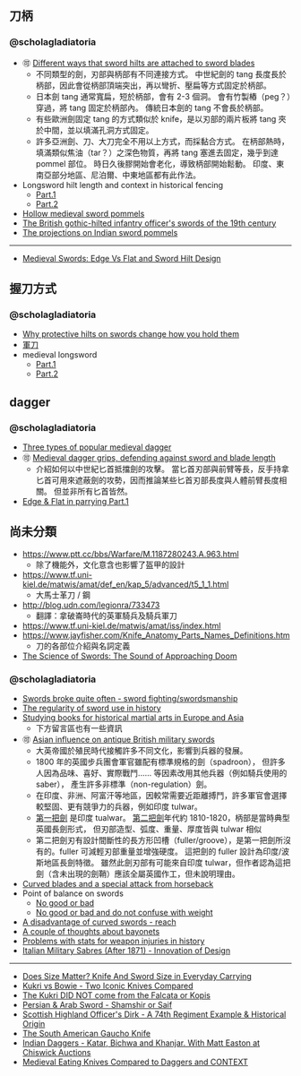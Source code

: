 刀柄
----

### @scholagladiatoria ###

* :accept: [Different ways that sword hilts are attached to sword blades ](https://www.youtube.com/watch?v=XUL80bbJMOI)
	* 不同類型的劍，刃部與柄部有不同連接方式。
		中世紀劍的 tang 長度長於柄部，因此會從柄部頂端突出，再以彎折、壓扁等方式固定於柄部。
	* 日本劍 tang 通常寬扁，短於柄部，會有 2-3 個洞。
		會有竹製樁（peg？）穿過，將 tang 固定於柄部內。
		傳統日本劍的 tang 不會長於柄部。
	* 有些歐洲劍固定 tang 的方式類似於 knife，是以刃部的兩片板將 tang 夾於中間，並以填滿孔洞方式固定。
	* 許多亞洲劍、刀、大刀完全不用以上方式，而採黏合方式。
		在柄部熱時，填滿類似焦油（tar？）之深色物質，再將 tang 塞進去固定，幾乎到達 pommel 部位。
		時日久後膠開始會老化，導致柄部開始鬆動。
		印度、東南亞部分地區、尼泊爾、中東地區都有此作法。
* Longsword hilt length and context in historical fencing
	* [Part.1](https://www.youtube.com/watch?v=AdnIQljDw-g)
	* [Part.2](https://www.youtube.com/watch?v=V6pPuhmcxKo)
* [Hollow medieval sword pommels](https://www.youtube.com/watch?v=NaQPlBklhEk)
* [The British gothic-hilted infantry officer's swords of the 19th century](https://www.youtube.com/watch?v=3U9VZLMV-SA)
* [The projections on Indian sword pommels](https://www.youtube.com/watch?v=d92iCDIgcyw)

--------

* [Medieval Swords: Edge Vs Flat and Sword Hilt Design](https://www.youtube.com/watch?v=48Vd8C0iB7A)


握刀方式
--------

### @scholagladiatoria ###

* [Why protective hilts on swords change how you hold them](https://www.youtube.com/watch?v=K0Mxb1U9H_4)
* [軍刀](https://www.youtube.com/watch?v=OvIFi1jitS0)
* medieval longsword
	* [Part.1](https://www.youtube.com/watch?v=Q1_9ZhpzX-4)
	* [Part.2](https://www.youtube.com/watch?v=0t1h_fVutw4)


dagger
------

### @scholagladiatoria ###

* [Three types of popular medieval dagger](https://www.youtube.com/watch?v=71GQRVob6KY)
* :accept: [Medieval dagger grips, defending against sword and blade length](https://www.youtube.com/watch?v=mToGc2RM3kA)
	* 介紹如何以中世紀匕首抵擋劍的攻擊。
		當匕首刃部與前臂等長，反手持拿匕首可用來遮蔽劍的攻勢，因而推論某些匕首刃部長度與人體前臂長度相關。
		但並非所有匕首皆然。
* [Edge & Flat in parrying Part.1](https://www.youtube.com/watch?v=ZeDFc2QQ-XU)


尚未分類
--------

* https://www.ptt.cc/bbs/Warfare/M.1187280243.A.963.html
	* 除了機能外，文化意含也影響了盔甲的設計
* https://www.tf.uni-kiel.de/matwis/amat/def_en/kap_5/advanced/t5_1_1.html
	* 大馬士革刀 / 鋼
* http://blog.udn.com/legionra/733473
	* 翻譯：拿破崙時代的英軍騎兵及騎兵軍刀
* https://www.tf.uni-kiel.de/matwis/amat/iss/index.html
* https://www.jayfisher.com/Knife_Anatomy_Parts_Names_Definitions.htm
	* 刀的各部位介紹與名詞定義
* [The Science of Swords: The Sound of Approaching Doom](https://blogs.scientificamerican.com/assignment-impossible/the-science-of-swords-the-sound-of-approaching-doom)


### @scholagladiatoria ###

* [Swords broke quite often - sword fighting/swordsmanship](https://www.youtube.com/watch?v=meln41VHxqs)
* [The regularity of sword use in history](https://www.youtube.com/watch?v=0_Afv2slSIs)
* [Studying books for historical martial arts in Europe and Asia](https://www.youtube.com/watch?v=bWqsr8wzsYU)
	* 下方留言區也有一些資訊
* :accept: [Asian influence on antique British military swords](https://www.youtube.com/watch?v=Fng9BFgYGog)
	* 大英帝國於殖民時代接觸許多不同文化，影響到兵器的發展。
	* 1800 年的英國步兵團會軍官雖配有標準規格的劍（spadroon），
		但許多人因為品味、喜好、實際戰鬥...... 等因素改用其他兵器（例如騎兵使用的 saber），
		產生許多非標準（non-regulation）劍。
	* 在印度、非洲、阿富汗等地區，因較常需要近距離搏鬥，許多軍官會選擇較堅固、更有競爭力的兵器，例如印度 tulwar。
	* [第一把劍](https://youtu.be/Fng9BFgYGog?t=198) 是印度 tualwar。
		[第二把劍](https://youtu.be/Fng9BFgYGog?t=219)年代約 1810-1820，柄部是當時典型英國長劍形式，
		但刃部造型、弧度、重量、厚度皆與 tulwar 相似
	* 第二把劍刃有設計間斷性的長方形凹槽（fuller/groove），是第一把劍所沒有的。fuller 可減輕刃部重量並增強硬度。
		這把劍的 fuller 設計為印度/波斯地區長劍特徵。
		雖然此劍刃部有可能來自印度 tulwar，但作者認為這把劍（含未出現的劍鞘）應該全屬英國作工，但未說明理由。
* [Curved blades and a special attack from horseback](https://www.youtube.com/watch?v=GX8Z1pMikes)
* Point of balance on swords
	* [No good or bad](https://www.youtube.com/watch?v=Y40snITLi6o)
	* [No good or bad and do not confuse with weight](https://www.youtube.com/watch?v=L-fGjUUZV5g)
* [A disadvantage of curved swords - reach](https://www.youtube.com/watch?v=wfNdT-C5_d8)
* [A couple of thoughts about bayonets](https://www.youtube.com/watch?v=2Nc7UNFN3bM)
* [Problems with stats for weapon injuries in history](https://www.youtube.com/watch?v=6QaFSOta0Lw)
* [Italian Military Sabres (After 1871) - Innovation of Design](https://www.youtube.com/watch?v=XMPLVHYHjCc)

--------

* [Does Size Matter? Knife And Sword Size in Everyday Carrying](https://www.youtube.com/watch?v=QrkqJ69A0pg)
* [Kukri vs Bowie - Two Iconic Knives Compared](https://www.youtube.com/watch?v=NHpwITXxaT8)
* [The Kukri DID NOT come from the Falcata or Kopis](https://www.youtube.com/watch?v=ykdAFTEHxKk)
* [Persian & Arab Sword - Shamshir or Saif](https://www.youtube.com/watch?v=8xZpnF2F55o)
* [Scottish Highland Officer's Dirk - A 74th Regiment Example & Historical Origin](https://www.youtube.com/watch?v=Uh3K4uAA390)
* [The South American Gaucho Knife](https://www.youtube.com/watch?v=TNHQ1FHzAGI)
* [Indian Daggers - Katar, Bichwa and Khanjar. With Matt Easton at Chiswick Auctions](https://www.youtube.com/watch?v=DMMnrnWZpD0)
* [Medieval Eating Knives Compared to Daggers and CONTEXT](https://www.youtube.com/watch?v=YAiQPQ7pPR4)
